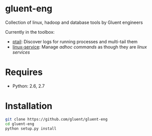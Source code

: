 # gluent-eng
Collection of linux, hadoop and database tools by Gluent engineers

Currently in the toolbox:

- [ptail](doc/ptail.md): Discover logs for running processes and multi-tail them
- [linux-service](doc/linux-service.md): Manage *adhoc commands* as though they are *linux services*

# Requires

- Python: 2.6, 2.7

# Installation

```Bash
git clone https://github.com/gluent/gluent-eng
cd gluent-eng
python setup.py install
```
